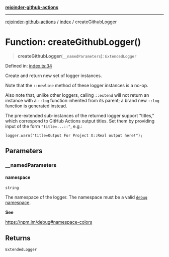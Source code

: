 [**rejoinder-github-actions**](../../README.md)

***

[rejoinder-github-actions](../../README.md) / [index](../README.md) / createGithubLogger

# Function: createGithubLogger()

> **createGithubLogger**(`__namedParameters`): `ExtendedLogger`

Defined in: [index.ts:34](https://github.com/Xunnamius/rejoinder/blob/13f469568aa20b14545f5f343e9e2980c7ca544f/packages/github/src/index.ts#L34)

Create and return new set of logger instances.

Note that the `::newline` method of these logger instances is a no-op.

Also note that, unlike other loggers, calling `::extend` will not return an
instance with a `::log` function inherited from its parent; a brand new
`::log` function is generated instead.

The pre-extended sub-instances of the returned logger support "titles," which
correspond to GitHub Actions output titles. Set them by providing input of
the form `"title=...::"`, e.g.:

```
logger.warn("title=Output For Project X::Real output here!");
```

## Parameters

### \_\_namedParameters

#### namespace

`string`

The namespace of the logger. The namespace must be a valid [`debug`
namespace](https://npm.im/debug#namespace-colors).

**See**

https://npm.im/debug#namespace-colors

## Returns

`ExtendedLogger`
